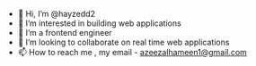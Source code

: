 - 👋 Hi, I’m @hayzedd2
- 👀 I’m interested in building web applications
- 🌱 I’m a frontend engineer
- 💞️ I’m looking to collaborate on real time web applications
- 📫 How to reach me , my email - azeezalhameen1@gmail.com

<!---
hayzedd2/hayzedd2 is a ✨ special ✨ repository because its `README.md` (this file) appears on your GitHub profile.
You can click the Preview link to take a look at your changes.
--->
